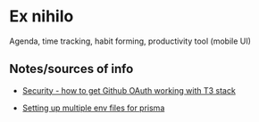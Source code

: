 # Ex nihilo

Agenda, time tracking, habit forming, productivity tool (mobile UI)

## Notes/sources of info

* [Security - how to get Github OAuth working with T3 stack](https://www.youtube.com/watch?v=J1gzN1SAhyM)

* [Setting up multiple env files for prisma](https://www.prisma.io/docs/guides/development-environment/environment-variables/using-multiple-env-files)
